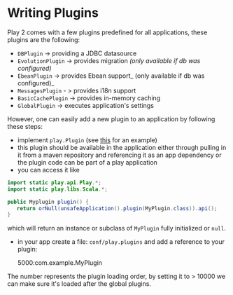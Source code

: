 # Writing Plugins

Play 2 comes with a few plugins predefined for all applications, these plugins are the following: 

* `DBPlugin` -> providing a JDBC datasource
* `EvolutionPlugin` -> provides migration  _(only available if db was configured)_
* `EbeanPlugin` -> provides Ebean support_ (only available if db was configured)_
* `MessagesPlugin` - > provides i18n support
* `BasicCachePlugin` -> provides in-memory caching
* `GlobalPlugin` -> executes application's settings

However, one can easily add a new plugin to an application by following these steps:

* implement `play.Plugin` (see [this](https://github.com/playframework/Play20/blob/master/framework/src/play/src/main/java/play/db/ebean/EbeanPlugin.java) for an example)
* this plugin should be available in the application either through pulling in it from a maven repository and referencing it
as an app dependency or the plugin code can be part of a play application
* you can access it like 

```java
import static play.api.Play.*;
import static play.libs.Scala.*;

public Myplugin plugin() {
   return orNull(unsafeApplication().plugin(MyPlugin.class)).api();
}
``` 

which will return an instance or subclass of `MyPlugin` fully initialized or `null`.

* in your app create a file: `conf/play.plugins` and add a reference to your plugin:

    5000:com.example.MyPlugin

The number represents the plugin loading order, by setting it to > 10000 we can make sure it's loaded after the global plugins.
